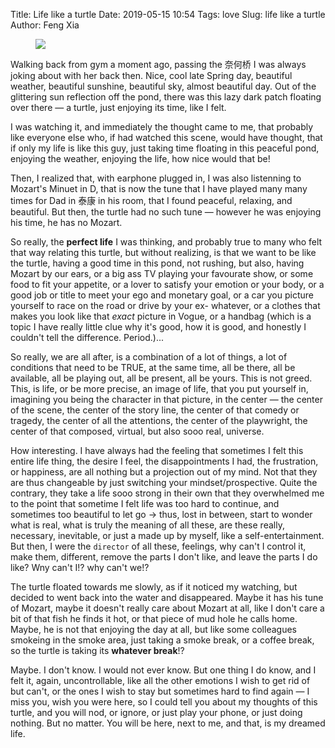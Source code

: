 Title: Life like a turtle
Date: 2019-05-15 10:54
Tags: love
Slug: life like a turtle
Author: Feng Xia

<figure class="col s12">
  <img src="{{SITEURL}}/images/beijing.jpg"/>
</figure>

Walking back from gym a moment ago, passing the 奈何桥 I was always
joking about with her back then. Nice, cool late Spring day, beautiful
weather, beautiful sunshine, beautiful sky, almost beautiful day. Out
of the glittering sun reflection off the pond, there was this lazy
dark patch floating over there &mdash; a turtle, just enjoying its
time, like I felt.

I was watching it, and immediately the thought came to me, that
probably like everyone else who, if had watched this scene, would have
thought, that if only my life is like this guy, just taking time
floating in this peaceful pond, enjoying the weather, enjoying the
life, how nice would that be!

Then, I realized that, with earphone plugged in, I was also listenning
to Mozart's Minuet in D, that is now the tune that I have played many
many times for Dad in 泰康 in his room, that I found peaceful,
relaxing, and beautiful. But then, the turtle had no such tune &mdash;
however he was enjoying his time, he has no Mozart.

So really, the **perfect life** I was thinking, and probably true to
many who felt that way relating this turtle, but without realizing, is
that we want to be like the turtle, having a good time in this pond,
not rushing, but also, having Mozart by our ears, or a big ass TV
playing your favourate show, or some food to fit your appetite, or a
lover to satisfy your emotion or your body, or a good job or title to
meet your ego and monetary goal, or a car you picture yourself to race
on the road or drive by your ex- whatever, or a clothes that makes you
look like that _exact_ picture in Vogue, or a handbag (which is a
topic I have really little clue why it's good, how it is good, and
honestly I couldn't tell the difference. Period.)...

So really, we are all after, is a combination of a lot of things, a
lot of conditions that need to be TRUE, at the same time, all be
there, all be available, all be playing out, all be present, all be
yours. This is not greed. This, is life, or be more precise, an image
of life, that you put yourself in, imagining you being the character
in that picture, in the center &mdash; the center of the scene, the
center of the story line, the center of that comedy or tragedy, the
center of all the attentions, the center of the playwright, the center
of that composed, virtual, but also sooo real, universe.

How interesting. I have always had the feeling that sometimes I felt
this entire life thing, the desire I feel, the disappointments I had,
the frustration, or happiness, are all nothing but a projection out of
my mind. Not that they are thus changeable by just switching your
mindset/prospective. Quite the contrary, they take a life sooo strong
in their own that they overwhelmed me to the point that sometime I
felt life was too hard to continue, and sometimes too beautiful to let
go &rarr; thus, lost in between, start to wonder what is real, what is
truly the meaning of all these, are these really, necessary,
inevitable, or just a made up by myself, like a
self-entertainment. But then, I were the `director` of all these,
feelings, why can't I control it, make them, different, remove the
parts I don't like, and leave the parts I do like? Wny can't I!? why
can't we!?

The turtle floated towards me slowly, as if it noticed my watching,
but decided to went back into the water and disappeared. Maybe it has
his tune of Mozart, maybe it doesn't really care about Mozart at all,
like I don't care a bit of that fish he finds it hot, or that piece of
mud hole he calls home. Maybe, he is not that enjoying the day at all,
but like some colleagues smokeing in the smoke area, just taking a
smoke break, or a coffee break, so the turtle is taking its **whatever
break**!?

Maybe. I don't know. I would not ever know. But one thing I do know,
and I felt it, again, uncontrollable, like all the other emotions I
wish to get rid of but can't, or the ones I wish to stay but sometimes
hard to find again &mdash; I miss you, wish you were here, so I could
tell you about my thoughts of this turtle, and you will nod, or
ignore, or just play your phone, or just doing nothing. But no
matter. You will be here, next to me, and that, is my dreamed life.
